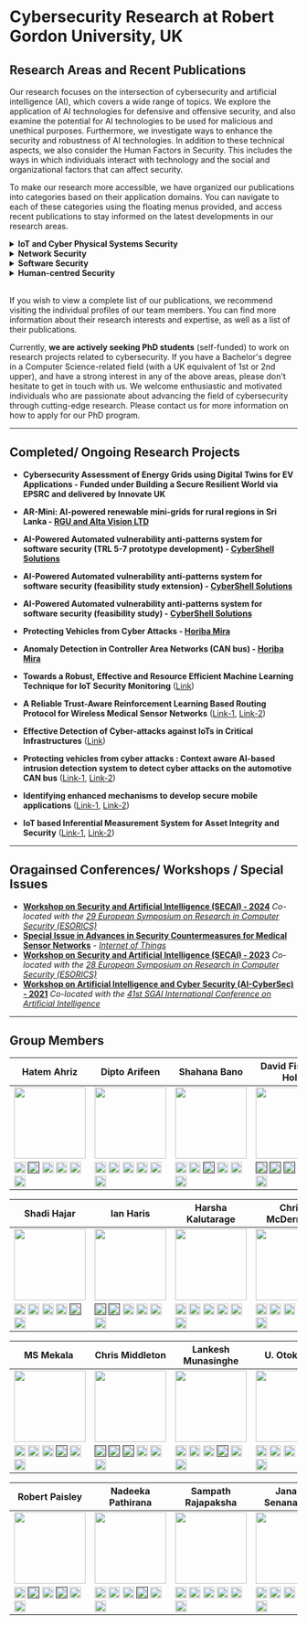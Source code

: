 # Cybersecurity Research at Robert Gordon University, UK


## Research Areas and Recent Publications

Our research focuses on the intersection of cybersecurity and artificial intelligence (AI), which covers a wide range of topics. We explore the application of AI technologies for defensive and offensive security, and also examine the potential for AI technologies to be used for malicious and unethical purposes. Furthermore, we investigate ways to enhance the security and robustness of AI technologies. In addition to these technical aspects, we also consider the Human Factors in Security. This includes the ways in which individuals interact with technology and the social and organizational factors that can affect security. 

To make our research more accessible, we have organized our publications into categories based on their application domains. You can navigate to each of these categories using the floating menus provided, and access recent publications to stay informed on the latest developments in our research areas.



<details>
  <summary><b><a style="cursor: pointer;"><span id="IOTSec">IoT and Cyber Physical Systems Security</span></a></b></summary>  
  <ul>
    <li><a href="https://link.springer.com/chapter/10.1007/978-3-031-65175-5_32" target="_blank">Cross-Validation for Detecting Label Poisoning Attacks: A Study on Random Forest Algorithm</a> in <i>39th IFIP TC 11 International Conference on Information Security and Privacy Protection (IFIPSec) - 2024</i></li>
    <li><a href="https://www.ndss-symposium.org/ndss-paper/auto-draft-482/" target="_blank">CAN-MIRGU: A Comprehensive CAN Bus Attack Dataset from Moving Vehicles for Intrusion Detection System Evaluation</a> in <i>Symposium on Vehicles Security and Privacy (VehicleSec) in NDSS - 2024</i> <a href="https://www.youtube.com/watch?v=CufiACr2Zs8" target="_blank"> - Watch Video</a></li>
    <li><a href="https://doi.org/10.1016/j.jisa.2023.103570" target="_blank">Beyond vanilla: Improved autoencoder-based ensemble in-vehicle intrusion detection system</a> in <i>Journal of Information Security and Applications - 2023</i></li>
    <li><a href="https://doi.org/10.1016/j.cose.2023.103388" target="_blank">Towards a Robust, Effective and Resource Efficient Machine Learning Technique for IoT Security Monitoring</a> in <i>Computers & Security - 2023</i></li>
    <li><a href="https://doi.org/10.1109/ICPS58381.2023.10128064" target="_blank">Bayesian Optimized Autoencoder for Predictive Maintenance of Smart Packaging Machines</a> in <i>6th International Conference on Industrial Cyber-Physical Systems (ICPS) - 2023</i></li>
    <li><a href="https://doi.org/10.1109/ICPS58381.2023.10128040" target="_blank">Ensemble Common Features Technique for Lightweight Intrusion Detection in Industrial Control System</a> in <i>6th International Conference on Industrial Cyber-Physical Systems (ICPS) - 2023</i></li>
    <li><a href="https://doi.org/10.1109/ICPS58381.2023.10128062" target="_blank">Advanced Persistent Threats Detection based on Deep Learning Approach</a> in <i>6th International Conference on Industrial Cyber-Physical Systems (ICPS) - 2023</i></li>
    <li><a href="https://www.ndss-symposium.org/ndss-paper/auto-draft-364/" target="_blank">Improving In-vehicle Networks Intrusion Detection Using On-Device Transfer Learning</a> in <i>Symposium on Vehicles Security and Privacy (VehicleSec) in NDSS - 2023</i></li>   
    <li><a href="https://dl.acm.org/doi/10.1145/3570954" target="_blank">AI-Based Intrusion Detection Systems for In-Vehicle Networks: A Survey</a> in <i>ACM Computing Surveys - 2023</i></li>        
    <li> <a href="https://ieeexplore.ieee.org/document/9811048" target="_blank">Keep the Moving Vehicle Secure: Context-Aware Intrusion Detection System for In-Vehicle CAN Bus Security</a> in <i>14th International Conference on Cyber Conflict: Keep Moving!(CyCon) - 2022</i></li>    
    <li><a href="https://dl.acm.org/doi/abs/10.1145/3494107.3522772" target="_blank">Robust, effective and resource efficient deep neural network for intrusion detection in IoT networks</a> in <i>8th ACM on Cyber-Physical System Security Workshop in ACM Asia CCS - 2022</i></li>   
    <li><a href="https://link.springer.com/chapter/10.1007/978-3-031-21311-3_6" target="_blank">Resource Efficient Federated Deep Learning for IoT Security Monitoring</a> in <i>Attacks and Defenses for the Internet-of-Things: 5th International Workshop in ESORICS - 2022</i></li>      
    <li><a href="https://ieeexplore.ieee.org/document/9970505" target="_blank">Topology for Preserving Feature Correlation in Tabular Synthetic Data</a> in <i>15th International Conference on Security of Information and Networks (SIN) - 2022</i></li>        
    <li><a href="https://link.springer.com/chapter/10.1007/978-3-030-97166-3_6" target="_blank">Framework for Detecting APTs Based on Steps Analysis and Correlation</a> in <i>Springer Security and Resilience in Cyber-Physical Systems: Detection, Estimation and Control - 2022</i></li>        
    <li><a href="https://ieeexplore.ieee.org/document/9699232" target="_blank">Automated microsegmentation for lateral movement prevention in industrial internet of things (IIoT)</a> in <i>14th International Conference on Security of Information and Networks (SIN) - 2021</i></li>        
    <li><a href="https://ieeexplore.ieee.org/document/9699293" target="_blank">Improving intrusion detection through training data augmentation</a> in <i>14th International Conference on Security of Information and Networks (SIN) - 2021</i></li>  
    <li><a href="https://ieeexplore.ieee.org/abstract/document/9699167" target="_blank">Comparative Study of Malware Detection Techniques for Industrial Control Systems</a> in <i>14th International Conference on Security of Information and Networks (SIN) - 2021</i></li>   
    <li><a href="https://link.springer.com/chapter/10.1007/978-3-030-73100-7_57" target="_blank">Effective detection of cyber attack in a cyber-physical power grid system</a> in <i>Future of information and communication conference (FICC) - 2021</i></li>        
    <li><a href="https://ieeexplore.ieee.org/abstract/document/9369620" target="_blank">Resource efficient boosting method for IoT security monitoring</a> in <i>IEEE 18th Annual Consumer Communications & Networking Conference (CCNC) - 2021</i></li>        
    <li><a href="https://ceur-ws.org/Vol-3125/paper7.pdf" target="_blank">Memory efficient federated deep learning for intrusion detection in IoT networks</a> in <i>AI-CyberSec: Workshop on Artificial Intelligence and Cyber Security - 2021</i></li>   
    <li><a href="https://dl.acm.org/doi/abs/10.1145/3433174.3433613" target="_blank">Detecting malicious signal manipulation in smart grids using intelligent analysis of contextual data</a> in <i>13th International Conference on Security of Information and Networks (SIN) - 2020</i></li>       
    <li><a href="https://dl.acm.org/doi/abs/10.1145/3433174.3433615" target="_blank">Detection of false command and response injection attacks for cyber physical systems security and resilience</a> in <i>13th International Conference on Security of Information and Networks (SIN) - 2020</i></li>        
    <li><a href="https://www.igi-global.com/article/handling-minority-class-problem-in-threats-detection-based-on-heterogeneous-ensemble-learning-approach/259418" target="_blank">Handling minority class problem in threats detection based on heterogeneous ensemble learning approach</a> in <i>International Journal of Systems and Software Security and Protection (IJSSSP) - 2020</i></li>        
    <li><a href="https://dl.acm.org/doi/abs/10.1145/3357613.3357618" target="_blank">The use of machine learning algorithms for detecting advanced persistent threats</a> in <i>12th International Conference on Security of Information and Networks (SIN) - 2019</i></li>      
    <li><a href="https://doi.org/10.5220/0008119205230528" target="_blank">Reducing computational cost in IoT cyber security: case study of artificial immune system algorithm</a> in <i>16th International security and cryptography conference (SECRYPT) - 2019</i></li>       
    <li><a href="https://dl.acm.org/doi/10.1145/3359999.3360496" target="_blank">Context-aware anomaly detector for monitoring cyber attacks on automotive CAN bus</a> in <i>3rd ACM Computer Science in Cars Symposium - 2019</i></li>       
  
  </ul>
  
</details>

<details>
  <summary><b><a style="cursor: pointer;">Network Security</a></b></summary>
  
  <ul>
  <li> <a href="https://link.springer.com/chapter/10.1007/978-3-031-56326-3_20" target="_blank">MADONNA: Browser-Based MAlicious Domain Detection Through Optimized Neural Network with Feature Analysis</a> in <i>38th IFIP TC 11 International Conference on Information Security and Privacy Protection (IFIPSec) - 2023</i></li> 
  <li> <a href="https://doi.org/10.1016/j.comnet.2023.110073" target="_blank">3R: A reliable multi agent reinforcement learning based routing protocol for wireless medical sensor networks</a> in <i>Computer Networks - 2023</i></li> 
  <li> <a href="https://books.google.co.uk/books?hl=en&lr=&id=iemuEAAAQBAJ&oi=fnd&pg=PA255&ots=CaZJ1BmJeg&sig=aOGm5-LAYp9IvxAymzY7MBQZCP8&redir_esc=y#v=onepage&q&f=false" target="_blank">Security Challenges in Wireless Body Area Networks for Smart Healthcare</a> in <i>Artificial Intelligence for Disease Diagnosis and Prognosis in Smart Healthcare - 2023</i></li> 
    <li> <a href="https://link.springer.com/chapter/10.1007/978-3-031-25538-0_32" target="_blank">DQR: a double Q learning multi agent routing protocol for wireless medical sensor network</a> in <i>Security and Privacy in Communication Networks: 18th EAI International Conference, SecureComm - 2022</i></li>    
    <li> <a href="https://link.springer.com/chapter/10.1007/978-3-031-22695-3_55" target="_blank">A Robust Exploration Strategy in Reinforcement Learning Based on Temporal Difference Error</a> in <i>AI 2022: Advances in Artificial Intelligence: 35th Australasian Joint Conference, AI - 2022</i></li>    
    <li> <a href="https://www.sciencedirect.com/science/article/pii/S0167404821000353" target="_blank">A survey on wireless body area networks: Architecture, security challenges and research opportunities</a> in <i>Computers & Security - 2021</i></li>    
    <li> <a href="https://ieeexplore.ieee.org/document/9724409/" target="_blank">TrustMod: A Trust Management Module For NS-3 Simulator</a> in <i>IEEE 20th International Conference on Trust, Security and Privacy in Computing and Communications (TrustCom) - 2021</i></li>    
    <li> <a href="https://ieeexplore.ieee.org/document/9343095" target="_blank">Ltms: A lightweight trust management system for wireless medical sensor networks</a> in <i>IEEE 19th International Conference on Trust, Security and Privacy in Computing and Communications (TrustCom) - 2020</i></li>       
    <li> <a href="https://ieeexplore.ieee.org/document/9162325" target="_blank">Etaree: An effective trend-aware reputation evaluation engine for wireless medical sensor networks</a> in <i>IEEE Conference on Communications and Network Security (CNS) - 2020</i></li>
    <li> <a href="https://ieeexplore.ieee.org/document/8887418" target="_blank">Anomaly Detection in Network Traffic Using Dynamic Graph Mining with a Sparse Autoencoder</a> in <i>IEEE 18th International Conference on Trust, Security and Privacy in Computing and Communications (TrustCom) - 2019</i></li>
  
  </ul>
  
</details>

<details>
  <summary><b><a style="cursor: pointer;">Software Security</a></b></summary>
  
  <ul>
    <li> <a href="https://www.ntnu.edu/secassure" target="_blank">Assuring Privacy of AI-Powered Community Driven Android Code Vulnerability Detection</a> in <i>SecAssure at 29th European Symposium on Research in Computer Security (ESORICS 2024)</i></li>  
    <li> <a href="https://doi.org/10.1016/j.jisa.2024.103741" target="_blank">Defendroid: Real-time Android code vulnerability detection via blockchain federated neural network with XAI</a> in <i>Journal of Information Security and Applications - 2024</i></li>   
    <li> <a href="https://link.springer.com/chapter/10.1007/978-3-031-54129-2_25" target="_blank">FedREVAN: Real-time Detection of Vulnerable Android Source Code through Federated Neural Network with XAI</a> in <i>WASP at 28th European Symposium on Research in Computer Security (ESORICS 2023)</i></li>   
    <li> <a href="https://link.springer.com/chapter/10.1007/978-3-031-54129-2_20" target="_blank">Enhancing Security Assurance in Software Development: AI-based Vulnerable Code Detection with Static Analysis</a> in <i>SecAssure at 28th European Symposium on Research in Computer Security (ESORICS 2023)</i></li>   
    <li> <a href="https://link.springer.com/chapter/10.1007/978-3-031-37586-6_20" target="_blank">Android Code Vulnerabilities Early Detection Using AI-Powered ACVED Plugin</a> in <i>37th Annual IFIP WG 11.3 Conference on Data and Applications Security and Privacy (DBSec'23)</i></li>   
    <li> <a href="https://www.scitepress.org/Papers/2023/120604/120604.pdf" target="_blank">Labelled Vulnerability Dataset on Android Source Code (LVDAndro) to
Develop AI-Based Code Vulnerability Detection Models</a> in <i>20th International security and cryptography conference (SECRYPT) - 2023</i></li>   
    <li> <a href="https://dl.acm.org/doi/10.1145/3556974" target="_blank">Android source code vulnerability detection: a systematic literature review</a> in <i>ACM Computing Surveys - 2023</i></li>    
    <li> <a href="https://dl.acm.org/doi/abs/10.1145/3488932.3527290" target="_blank">Developing secured Android applications by mitigating code vulnerabilities with machine learning</a> in <i>ACM on Asia Conference on Computer and Communications Security (AsiaCCS) - 2022</i></li>    
    <li> <a href="https://link.springer.com/chapter/10.1007/978-3-031-32636-3_16" target="_blank">AI-Powered Vulnerability Detection for Secure Source Code Development</a> in <i>15th International Conference on Security for Information Technology and Communications (SECITC) - 2022</i></li>    
    <li> <a href="https://www.mdpi.com/2079-9292/10/13/1606" target="_blank">Android Mobile Malware Detection Using Machine Learning: A Systematic Review</a> in <i>MDPI Electronics Special Issue in High Accuracy Detection of Mobile Malware Using Machine Learning - 2021</i></li>    
    <li> <a href="https://link.springer.com/article/10.1007/s00500-020-05297-6" target="_blank">Naive Bayes: applications, variations and vulnerabilities: a review of literature with code snippets for implementation</a> in <i>Soft Computing - A Fusion of Foundations, Methodologies and Applications - 2021</i></li>       
     
  </ul>
  
</details>

<details>
  <summary><b><a style="cursor: pointer;">Human-centred Security</a></b></summary>
  
  <ul>
    <li> <a href="https://link.springer.com/chapter/10.1007/978-3-031-05643-7_25" target="_blank">Replacing Human Input in Spam Email Detection Using Deep Learning</a> in <i>Artificial Intelligence in HCI: 3rd International Conference, AI-HCI - 2022</i></li>    
    <li> <a href="https://ieeexplore.ieee.org/document/8903788" target="_blank">Dimensions of ‘socio’vulnerabilities of advanced persistent threats</a> in <i>International Conference on Software, Telecommunications and Computer Networks (SoftCOM) - 2019</i></li>    
    <li> <a href="https://www.mdpi.com/2227-9709/6/1/8" target="_blank">Evaluating awareness and perception of botnet activity within consumer internet-of-things (IoT) networks</a> in <i>MDPI Informatics Special Issue on Human Factors in Security and Privacy in IoT (HFSP-IoT) - 2019</i></li>       
  </ul>  
</details>

<br/>
<p>If you wish to view a complete list of our publications, we recommend visiting the individual profiles of our team members. You can find more information about their research interests and expertise, as well as a list of their publications. 
</p>


Currently, <b>we are actively seeking PhD students</b> (self-funded) to work on research projects related to cybersecurity. If you have a Bachelor's degree in a Computer Science-related field (with a UK equivalent of 1st or 2nd upper), and have a strong interest in any of the above areas, please don't hesitate to get in touch with us. We welcome enthusiastic and motivated individuals who are passionate about advancing the field of cybersecurity through cutting-edge research. Please contact us for more information on how to apply for our PhD program.

***************************************************************************************************************

## Completed/ Ongoing Research Projects

* **Cybersecurity Assessment of Energy Grids using Digital Twins for EV Applications -  Funded under Building a Secure Resilient World via EPSRC and delivered by Innovate UK**

* **AR-Mini: AI-powered renewable mini-grids for rural regions in Sri Lanka -  [RGU and Alta Vision LTD](<https://app.dimensions.ai/details/grant/grant.13253246>)**

* **AI-Powered Automated vulnerability anti-patterns system for software security (TRL 5-7 prototype development) -  [CyberShell Solutions](<https://cybershellsol.com>)**

* **AI-Powered Automated vulnerability anti-patterns system for software security (feasibility study extension) -  [CyberShell Solutions](<https://cybershellsol.com>)**

* **AI-Powered Automated vulnerability anti-patterns system for software security (feasibility study) -  [CyberShell Solutions](<https://cybershellsol.com>)**

* **Protecting Vehicles from Cyber Attacks - [Horiba Mira](<https://www.horiba-mira.com>)**

* **Anomaly Detection in Controller Area Networks (CAN bus) - [Horiba Mira](<https://www.horiba-mira.com>)**

* **Towards a Robust, Effective and Resource Efficient Machine Learning Technique for IoT Security Monitoring** ([Link](<https://github.com/cybersec-soc-rgu/R_DNN_IoT>))

* **A Reliable Trust-Aware Reinforcement Learning Based Routing Protocol for Wireless Medical Sensor Networks** ([Link-1](<https://github.com/cybersec-soc-rgu/LTMS>), [Link-2](<https://github.com/cybersec-soc-rgu/TrustMod>))

* **Effective Detection of Cyber-attacks against IoTs in Critical Infrastructures** ([Link](<https://github.com/cybersec-soc-rgu>))

* **Protecting vehicles from cyber attacks : Context aware AI-based intrusion detection system to detect cyber attacks on the automotive CAN bus** ([Link-1](<https://github.com/cybersec-soc-rgu/CAN-MIRGU>), [Link-2](<https://github.com/cybersec-soc-rgu/LSTM_Word2Vec>))

* **Identifying enhanced mechanisms to develop secure mobile applications** ([Link-1](<https://github.com/cybersec-soc-rgu/ACVED>), [Link-2](<https://github.com/cybersec-soc-rgu/LVDAndro>))

* **IoT based Inferential Measurement System for Asset Integrity and Security** ([Link-1](<https://github.com/cybersec-soc-rgu/TopologyGANSyntheticData>), [Link-2](<https://github.com/cybersec-soc-rgu/IoT-Micro-segmentation>))


***************************************************************************************************************

## Oragainsed Conferences/ Workshops / Special Issues

* **[Workshop on Security and Artificial Intelligence (SECAI) - 2024](<https://sites.google.com/view/secai2024>)** *Co-located with the [29 European Symposium on Research in Computer Security (ESORICS)](<https://www.esorics2024.org/>)*
* **[Special Issue in Advances in Security Countermeasures for Medical Sensor Networks](https://www.sciencedirect.com/journal/internet-of-things/about/call-for-papers#advances-in-security-countermeasures-for-medical-sensor-networks)** - *[Internet of Things](<https://www.sciencedirect.com/journal/internet-of-things>)*
* **[Workshop on Security and Artificial Intelligence (SECAI) - 2023](<https://sites.google.com/view/secai2023>)** *Co-located with the [28 European Symposium on Research in Computer Security (ESORICS)](<https://www.esorics2023.org/>)*
* **[Workshop on Artificial Intelligence and Cyber Security (AI-CyberSec) - 2021](<https://sites.google.com/view/ai-cybersec-2021/home>)** *Co-located with the [41st SGAI International Conference on Artificial Intelligence](<http://www.bcs-sgai.org/ai2021/>)*


***************************************************************************************************************

## Group Members


| Hatem Ahriz  | Dipto Arifeen |  Shahana Bano | David Fisher-Holt |
| ------------- | ------------- | ------------- | ------------- |
|<img src="https://user-images.githubusercontent.com/125314333/218663500-2bd561e6-d769-49d3-bd08-549b91919b4c.jpg" width="125" height="125" />|<img src="https://user-images.githubusercontent.com/125314333/218668067-2bc06b5e-b1c3-4fa3-9dbc-7afa6a4b0381.jpg" width="125" height="125" />|<img src="https://github.com/user-attachments/assets/68c857d5-9467-48dc-886d-7be0f22850ae" width="125" height="125" />|<img src="https://github.com/user-attachments/assets/8949285a-e4d7-4301-9941-7a91effca870" width="125" height="125" />|
|[<img src="https://user-images.githubusercontent.com/125314333/219677309-158b1169-8047-4b6a-b323-d94928bcf0e0.png" alt="ORCID" title="ORCID"  width="20" height="20" />](<https://orcid.org/0000-0002-1389-3886>) [<img src="https://user-images.githubusercontent.com/125314333/219678764-c67d2f33-febb-49e7-971e-3f48ec4d0b37.png" alt="Google Scholar" title="Google Scholar"  width="20" height="20" />](<>) [<img src="https://user-images.githubusercontent.com/125314333/219677375-57ce367f-bd21-4fc4-87db-c74c85755a38.png" alt="Research Gate" title="Research Gate"  width="20" height="20" />](<https://www.researchgate.net/profile/Hatem-Ahriz>) [<img src="https://user-images.githubusercontent.com/125314333/219677385-91935035-b609-4fce-98b9-152f9c0a403b.png" alt="Worktribe" title="Worktribe" width="20" height="20" />](<https://rgu-repository.worktribe.com/person/77282/hatem-ahriz>) [<img src="https://user-images.githubusercontent.com/125314333/219677360-ec1d9d21-35bb-4524-a990-9b9ed1cc04ad.png" alt="LinkedIn" title="LinkedIn"  width="20" height="20" />](<https://www.linkedin.com/in/hatem-ahriz>) [<img src="https://user-images.githubusercontent.com/125314333/219678032-ef89c1b5-d80b-45aa-af4c-ea1d59501c63.png" alt="Email" title="Email" width="20" height="20" />](<mailto:h.ahriz@rgu.ac.uk>)|[<img src="https://user-images.githubusercontent.com/125314333/219677309-158b1169-8047-4b6a-b323-d94928bcf0e0.png" alt="ORCID" title="ORCID"  width="20" height="20" />](<https://orcid.org/0000-0002-8010-7435>) [<img src="https://user-images.githubusercontent.com/125314333/219678764-c67d2f33-febb-49e7-971e-3f48ec4d0b37.png" alt="Google Scholar" title="Google Scholar"  width="20" height="20" />](<https://scholar.google.com/citations?hl=en&user=nIV0P9oAAAAJ>) [<img src="https://user-images.githubusercontent.com/125314333/219677375-57ce367f-bd21-4fc4-87db-c74c85755a38.png" alt="Research Gate" title="Research Gate"  width="20" height="20" />](<https://www.researchgate.net/profile/Murshedul-Arifeen>) [<img src="https://user-images.githubusercontent.com/125314333/219677385-91935035-b609-4fce-98b9-152f9c0a403b.png" alt="Worktribe" title="Worktribe" width="20" height="20" />](<https://rgu-repository.worktribe.com/person/1456645/dipto-arifeen>) [<img src="https://user-images.githubusercontent.com/125314333/219677360-ec1d9d21-35bb-4524-a990-9b9ed1cc04ad.png" alt="LinkedIn" title="LinkedIn"  width="20" height="20" />](<https://www.linkedin.com/in/murshedul-arifeen-dipto>) [<img src="https://user-images.githubusercontent.com/125314333/219678032-ef89c1b5-d80b-45aa-af4c-ea1d59501c63.png" alt="Email" title="Email" width="20" height="20" />](<mailto:d.arifeen@rgu.ac.uk>)|[<img src="https://user-images.githubusercontent.com/125314333/219677309-158b1169-8047-4b6a-b323-d94928bcf0e0.png" alt="ORCID" title="ORCID"  width="20" height="20" />](<https://orcid.org/0000-0002-6907-1777>) [<img src="https://user-images.githubusercontent.com/125314333/219678764-c67d2f33-febb-49e7-971e-3f48ec4d0b37.png" alt="Google Scholar" title="Google Scholar"  width="20" height="20" />](<https://scholar.google.co.in/citations?user=Vs2kuqAAAAAJ>) [<img src="https://user-images.githubusercontent.com/125314333/219677375-57ce367f-bd21-4fc4-87db-c74c85755a38.png" alt="Research Gate" title="Research Gate"  width="20" height="20" />](<>) [<img src="https://user-images.githubusercontent.com/125314333/219677385-91935035-b609-4fce-98b9-152f9c0a403b.png" alt="Worktribe" title="Worktribe" width="20" height="20" />](<https://rgu-repository.worktribe.com/person/1804884/shahana-bano>) [<img src="https://user-images.githubusercontent.com/125314333/219677360-ec1d9d21-35bb-4524-a990-9b9ed1cc04ad.png" alt="LinkedIn" title="LinkedIn"  width="20" height="20" />](<https://www.linkedin.com/in/shahana-bano-76051b9b/>) [<img src="https://user-images.githubusercontent.com/125314333/219678032-ef89c1b5-d80b-45aa-af4c-ea1d59501c63.png" alt="Email" title="Email" width="20" height="20" />](<mailto:s.bano@rgu.ac.uk>)|[<img src="https://user-images.githubusercontent.com/125314333/219677309-158b1169-8047-4b6a-b323-d94928bcf0e0.png" alt="ORCID" title="ORCID"  width="20" height="20" />](<>) [<img src="https://user-images.githubusercontent.com/125314333/219678764-c67d2f33-febb-49e7-971e-3f48ec4d0b37.png" alt="Google Scholar" title="Google Scholar"  width="20" height="20" />](<>) [<img src="https://user-images.githubusercontent.com/125314333/219677375-57ce367f-bd21-4fc4-87db-c74c85755a38.png" alt="Research Gate" title="Research Gate"  width="20" height="20" />](<>) [<img src="https://user-images.githubusercontent.com/125314333/219677385-91935035-b609-4fce-98b9-152f9c0a403b.png" alt="Worktribe" title="Worktribe" width="20" height="20" />](<>) [<img src="https://user-images.githubusercontent.com/125314333/219677360-ec1d9d21-35bb-4524-a990-9b9ed1cc04ad.png" alt="LinkedIn" title="LinkedIn"  width="20" height="20" />](<>) [<img src="https://user-images.githubusercontent.com/125314333/219678032-ef89c1b5-d80b-45aa-af4c-ea1d59501c63.png" alt="Email" title="Email" width="20" height="20" />](<mailto:d.fisher-holt@rgu.ac.uk>)|

| Shadi Hajar | Ian Haris | Harsha Kalutarage  | Chris McDermott | 
| ------------- | ------------- | ------------- | ------------- |
|<img src="https://user-images.githubusercontent.com/125314333/219666241-8adb45ff-6fe6-4a87-b4ad-b405be3bf393.JPG" width="125" height="125" />|<img src="https://user-images.githubusercontent.com/125314333/219864148-b917f7d2-7e0a-4767-9d2a-d34230737137.jpg" width="125" height="125" />|<img src="https://user-images.githubusercontent.com/125314333/218662155-9c704521-2fed-41dd-82a8-6f33693c2dfd.png" width="125" height="125" />|<img src="https://user-images.githubusercontent.com/125314333/218664211-72c5ae1a-2e68-4632-890b-02d0b54029f5.jpg" width="125" height="125" />|
|[<img src="https://user-images.githubusercontent.com/125314333/219677309-158b1169-8047-4b6a-b323-d94928bcf0e0.png" alt="ORCID" title="ORCID"  width="20" height="20" />](<https://orcid.org/0000-0002-5455-6931>) [<img src="https://user-images.githubusercontent.com/125314333/219678764-c67d2f33-febb-49e7-971e-3f48ec4d0b37.png" alt="Google Scholar" title="Google Scholar"  width="20" height="20" />](<https://scholar.google.com/citations?hl=en&user=zlPFWs0AAAAJ>) [<img src="https://user-images.githubusercontent.com/125314333/219677375-57ce367f-bd21-4fc4-87db-c74c85755a38.png" alt="Research Gate" title="Research Gate"  width="20" height="20" />](<https://www.researchgate.net/profile/Muhammad-Shadi-Hajar>) [<img src="https://user-images.githubusercontent.com/125314333/219677385-91935035-b609-4fce-98b9-152f9c0a403b.png" alt="Worktribe" title="Worktribe" width="20" height="20" />](<https://rgu-repository.worktribe.com/person/1001283/shadi-hajar>) [<img src="https://user-images.githubusercontent.com/125314333/219677360-ec1d9d21-35bb-4524-a990-9b9ed1cc04ad.png" alt="LinkedIn" title="LinkedIn"  width="20" height="20" />](<>) [<img src="https://user-images.githubusercontent.com/125314333/219678032-ef89c1b5-d80b-45aa-af4c-ea1d59501c63.png" alt="Email" title="Email" width="20" height="20" />](<mailto:s.hajar@rgu.ac.uk>)|[<img src="https://user-images.githubusercontent.com/125314333/219677309-158b1169-8047-4b6a-b323-d94928bcf0e0.png" alt="ORCID" title="ORCID"  width="20" height="20" />](<>) [<img src="https://user-images.githubusercontent.com/125314333/219678764-c67d2f33-febb-49e7-971e-3f48ec4d0b37.png" alt="Google Scholar" title="Google Scholar"  width="20" height="20" />](<>) [<img src="https://user-images.githubusercontent.com/125314333/219677375-57ce367f-bd21-4fc4-87db-c74c85755a38.png" alt="Research Gate" title="Research Gate"  width="20" height="20" />](<https://www.researchgate.net/profile/Ian-Harris>) [<img src="https://user-images.githubusercontent.com/125314333/219677385-91935035-b609-4fce-98b9-152f9c0a403b.png" alt="Worktribe" title="Worktribe" width="20" height="20" />](<https://rgu-repository.worktribe.com/person/109151/ian-harris>) [<img src="https://user-images.githubusercontent.com/125314333/219677360-ec1d9d21-35bb-4524-a990-9b9ed1cc04ad.png" alt="LinkedIn" title="LinkedIn"  width="20" height="20" />](<https://www.linkedin.com/in/harrisis/>) [<img src="https://user-images.githubusercontent.com/125314333/219678032-ef89c1b5-d80b-45aa-af4c-ea1d59501c63.png" alt="Email" title="Email" width="20" height="20" />](<mailto:i.s.harris1@rgu.ac.uk>)|[<img src="https://user-images.githubusercontent.com/125314333/219677309-158b1169-8047-4b6a-b323-d94928bcf0e0.png" alt="ORCID" title="ORCID"  width="20" height="20" />](<https://orcid.org/0000-0001-6430-9558>) [<img src="https://user-images.githubusercontent.com/125314333/219678764-c67d2f33-febb-49e7-971e-3f48ec4d0b37.png" alt="Google Scholar" title="Google Scholar"  width="20" height="20" />](<https://www.sites.google.com/view/harshakalutarage>) [<img src="https://user-images.githubusercontent.com/125314333/219677375-57ce367f-bd21-4fc4-87db-c74c85755a38.png" alt="Research Gate" title="Research Gate"  width="20" height="20" />](<https://www.researchgate.net/profile/Harsha_Kalutarage>) [<img src="https://user-images.githubusercontent.com/125314333/219677385-91935035-b609-4fce-98b9-152f9c0a403b.png" alt="Worktribe" title="Worktribe" width="20" height="20" />](<https://rgu-repository.worktribe.com/person/171481/harsha-kalutarage>) [<img src="https://user-images.githubusercontent.com/125314333/219677360-ec1d9d21-35bb-4524-a990-9b9ed1cc04ad.png" alt="LinkedIn" title="LinkedIn"  width="20" height="20" />](<https://www.linkedin.com/in/harshakumaralk>) [<img src="https://user-images.githubusercontent.com/125314333/219678032-ef89c1b5-d80b-45aa-af4c-ea1d59501c63.png" alt="Email" title="Email" width="20" height="20" />](<mailto:h.kalutarage@rgu.ac.uk>)|[<img src="https://user-images.githubusercontent.com/125314333/219677309-158b1169-8047-4b6a-b323-d94928bcf0e0.png" alt="ORCID" title="ORCID"  width="20" height="20" />](<https://orcid.org/0000-0001-8718-0988>) [<img src="https://user-images.githubusercontent.com/125314333/219678764-c67d2f33-febb-49e7-971e-3f48ec4d0b37.png" alt="Google Scholar" title="Google Scholar"  width="20" height="20" />](<https://scholar.google.com/citations?hl=en&user=XEdIws4AAAAJ>) [<img src="https://user-images.githubusercontent.com/125314333/219677375-57ce367f-bd21-4fc4-87db-c74c85755a38.png" alt="Research Gate" title="Research Gate"  width="20" height="20" />](<https://www.researchgate.net/profile/Christopher-Mcdermott-4>) [<img src="https://user-images.githubusercontent.com/125314333/219677385-91935035-b609-4fce-98b9-152f9c0a403b.png" alt="Worktribe" title="Worktribe" width="20" height="20" />](<https://rgu-repository.worktribe.com/person/109136/christopher-mcdermott>) [<img src="https://user-images.githubusercontent.com/125314333/219677360-ec1d9d21-35bb-4524-a990-9b9ed1cc04ad.png" alt="LinkedIn" title="LinkedIn"  width="20" height="20" />](<https://www.linkedin.com/in/christopher-d-mcdermott-b4549b46>) [<img src="https://user-images.githubusercontent.com/125314333/219678032-ef89c1b5-d80b-45aa-af4c-ea1d59501c63.png" alt="Email" title="Email" width="20" height="20" />](<mailto:c.d.mcdermott@rgu.ac.uk>)|

| &nbsp;&nbsp;MS Mekala &nbsp;&nbsp;| Chris Middleton | Lankesh Munasinghe | U. Otokwala | 
| ------------- | ------------- | ------------- | ------------- |
|<img src="https://user-images.githubusercontent.com/125314333/219665730-dd82accf-bac9-4c5c-8999-e998fcc7ec42.jpg" width="125" height="125" />|<img src="https://user-images.githubusercontent.com/125314333/218667511-bf470758-56f3-44b0-890f-bfdf4b5a1daf.jpg" width="125" height="125" />|<img src="https://github.com/cybersec-soc-rgu/cybersec-soc-rgu.github.io/assets/125314333/9411a91b-03a9-44c3-82cb-4fa761770d97" width="125" height="125" />|<img src="https://user-images.githubusercontent.com/125314333/218666240-7523f76b-6fd9-4647-80a3-496d1b22d3d6.jpg" width="125" height="125" />|
|[<img src="https://user-images.githubusercontent.com/125314333/219677309-158b1169-8047-4b6a-b323-d94928bcf0e0.png" alt="ORCID" title="ORCID"  width="20" height="20" />](<https://orcid.org/0000-0002-1313-285X>) [<img src="https://user-images.githubusercontent.com/125314333/219678764-c67d2f33-febb-49e7-971e-3f48ec4d0b37.png" alt="Google Scholar" title="Google Scholar"  width="20" height="20" />](<https://scholar.google.com/citations?hl=en&user=bw1ymskAAAAJ>) [<img src="https://user-images.githubusercontent.com/125314333/219677375-57ce367f-bd21-4fc4-87db-c74c85755a38.png" alt="Research Gate" title="Research Gate"  width="20" height="20" />](<https://www.researchgate.net/profile/M-S-Mekala>) [<img src="https://user-images.githubusercontent.com/125314333/219677385-91935035-b609-4fce-98b9-152f9c0a403b.png" alt="Worktribe" title="Worktribe" width="20" height="20" />](<>) [<img src="https://user-images.githubusercontent.com/125314333/219677360-ec1d9d21-35bb-4524-a990-9b9ed1cc04ad.png" alt="LinkedIn" title="LinkedIn"  width="20" height="20" />](<https://www.linkedin.com/in/m-s-mekala-42a940111>) [<img src="https://user-images.githubusercontent.com/125314333/219678032-ef89c1b5-d80b-45aa-af4c-ea1d59501c63.png" alt="Email" title="Email" width="20" height="20" />](<mailto:ms.mekala@rgu.ac.uk>)|[<img src="https://user-images.githubusercontent.com/125314333/219677309-158b1169-8047-4b6a-b323-d94928bcf0e0.png" alt="ORCID" title="ORCID"  width="20" height="20" />](<>) [<img src="https://user-images.githubusercontent.com/125314333/219678764-c67d2f33-febb-49e7-971e-3f48ec4d0b37.png" alt="Google Scholar" title="Google Scholar"  width="20" height="20" />](<>) [<img src="https://user-images.githubusercontent.com/125314333/219677375-57ce367f-bd21-4fc4-87db-c74c85755a38.png" alt="Research Gate" title="Research Gate"  width="20" height="20" />](<>) [<img src="https://user-images.githubusercontent.com/125314333/219677385-91935035-b609-4fce-98b9-152f9c0a403b.png" alt="Worktribe" title="Worktribe" width="20" height="20" />](<https://rgu-repository.worktribe.com/person/977443/christopher-middleton>) [<img src="https://user-images.githubusercontent.com/125314333/219677360-ec1d9d21-35bb-4524-a990-9b9ed1cc04ad.png" alt="LinkedIn" title="LinkedIn"  width="20" height="20" />](<https://www.linkedin.com/in/chris-middleton-49007a206>) [<img src="https://user-images.githubusercontent.com/125314333/219678032-ef89c1b5-d80b-45aa-af4c-ea1d59501c63.png" alt="Email" title="Email" width="20" height="20" />](<mailto:c.middleton@rgu.ac.uk>)|[<img src="https://user-images.githubusercontent.com/125314333/219677309-158b1169-8047-4b6a-b323-d94928bcf0e0.png" alt="ORCID" title="ORCID"  width="20" height="20" />](<https://orcid.org/0000-0001-6918-3587>) [<img src="https://user-images.githubusercontent.com/125314333/219678764-c67d2f33-febb-49e7-971e-3f48ec4d0b37.png" alt="Google Scholar" title="Google Scholar"  width="20" height="20" />](<https://scholar.google.com/citations?hl=en&user=yTihXf4AAAAJ>) [<img src="https://user-images.githubusercontent.com/125314333/219677375-57ce367f-bd21-4fc4-87db-c74c85755a38.png" alt="Research Gate" title="Research Gate"  width="20" height="20" />](<https://www.researchgate.net/profile/Lankeshwara-Munasinghe>) [<img src="https://user-images.githubusercontent.com/125314333/219677385-91935035-b609-4fce-98b9-152f9c0a403b.png" alt="Worktribe" title="Worktribe" width="20" height="20" />](<>) [<img src="https://user-images.githubusercontent.com/125314333/219677360-ec1d9d21-35bb-4524-a990-9b9ed1cc04ad.png" alt="LinkedIn" title="LinkedIn"  width="20" height="20" />](<https://www.linkedin.com/in/lankeshwara-munasinghe-9305a828/>) [<img src="https://user-images.githubusercontent.com/125314333/219678032-ef89c1b5-d80b-45aa-af4c-ea1d59501c63.png" alt="Email" title="Email" width="20" height="20" />](<mailto:l.munasinghe@rgu.ac.uk>)|[<img src="https://user-images.githubusercontent.com/125314333/219677309-158b1169-8047-4b6a-b323-d94928bcf0e0.png" alt="ORCID" title="ORCID"  width="20" height="20" />](<https://orcid.org/0000-0001-7865-4379>) [<img src="https://user-images.githubusercontent.com/125314333/219678764-c67d2f33-febb-49e7-971e-3f48ec4d0b37.png" alt="Google Scholar" title="Google Scholar"  width="20" height="20" />](<https://scholar.google.com/citations?hl=en&user=dAH04FsAAAAJ>) [<img src="https://user-images.githubusercontent.com/125314333/219677375-57ce367f-bd21-4fc4-87db-c74c85755a38.png" alt="Research Gate" title="Research Gate"  width="20" height="20" />](<https://www.researchgate.net/profile/Uneneibotejit-Otokwala>) [<img src="https://user-images.githubusercontent.com/125314333/219677385-91935035-b609-4fce-98b9-152f9c0a403b.png" alt="Worktribe" title="Worktribe" width="20" height="20" />](<https://rgu-repository.worktribe.com/person/871416/uneneibotejit-otokwala>) [<img src="https://user-images.githubusercontent.com/125314333/219677360-ec1d9d21-35bb-4524-a990-9b9ed1cc04ad.png" alt="LinkedIn" title="LinkedIn"  width="20" height="20" />](<https://www.linkedin.com/in/uneneibotejit-otokwala-47506a62>) [<img src="https://user-images.githubusercontent.com/125314333/219678032-ef89c1b5-d80b-45aa-af4c-ea1d59501c63.png" alt="Email" title="Email" width="20" height="20" />](<mailto:u.otokwala@rgu.ac.uk>)|

| Robert Paisley  | Nadeeka Pathirana | Sampath Rajapaksha | Janaka Senanayake |  
| ------------- | ------------- | ------------- | ------------- |
|<img src="https://github.com/cybersec-soc-rgu/cybersec-soc-rgu.github.io/assets/125314333/8811d607-5a7d-45b5-8199-38d324ef98ed" width="125" height="125" />|<img src="https://github.com/cybersec-soc-rgu/cybersec-soc-rgu.github.io/assets/125314333/0597b3bb-4dfe-4df3-810f-d064ea3bac36" width="125" height="125" />|<img src="https://user-images.githubusercontent.com/125314333/218666769-bd42ccc6-82a7-4cfc-86e9-8822280b9838.jpg" width="125" height="125" />|<img src="https://user-images.githubusercontent.com/125314333/218667728-152115a5-943c-41e3-8b91-d0561ced3232.jpg" width="125" height="125" />|
| [<img src="https://user-images.githubusercontent.com/125314333/219677309-158b1169-8047-4b6a-b323-d94928bcf0e0.png" alt="ORCID" title="ORCID"  width="20" height="20" />](https://orcid.org/0009-0009-3683-158X) [<img src="https://user-images.githubusercontent.com/125314333/219678764-c67d2f33-febb-49e7-971e-3f48ec4d0b37.png" alt="Google Scholar" title="Google Scholar"  width="20" height="20" />](<>) [<img src="https://user-images.githubusercontent.com/125314333/219677375-57ce367f-bd21-4fc4-87db-c74c85755a38.png" alt="Research Gate" title="Research Gate"  width="20" height="20" />](<https://www.researchgate.net/profile/Robert-Paisley>) [<img src="https://user-images.githubusercontent.com/125314333/219677385-91935035-b609-4fce-98b9-152f9c0a403b.png" alt="Worktribe" title="Worktribe" width="20" height="20" />](<>) [<img src="https://user-images.githubusercontent.com/125314333/219677360-ec1d9d21-35bb-4524-a990-9b9ed1cc04ad.png" alt="LinkedIn" title="LinkedIn"  width="20" height="20" />](<https://uk.linkedin.com/in/robert-paisley-43b140128>) [<img src="https://user-images.githubusercontent.com/125314333/219678032-ef89c1b5-d80b-45aa-af4c-ea1d59501c63.png" alt="Email" title="Email" width="20" height="20" />](<mailto:r.paisley1@rgu.ac.uk>)| [<img src="https://user-images.githubusercontent.com/125314333/219677309-158b1169-8047-4b6a-b323-d94928bcf0e0.png" alt="ORCID" title="ORCID"  width="20" height="20" />](<https://orcid.org/0009-0000-0750-9991>) [<img src="https://user-images.githubusercontent.com/125314333/219678764-c67d2f33-febb-49e7-971e-3f48ec4d0b37.png" alt="Google Scholar" title="Google Scholar"  width="20" height="20" />](<https://scholar.google.com/citations?user=tf1b8xMAAAAJ&hl=en>) [<img src="https://user-images.githubusercontent.com/125314333/219677375-57ce367f-bd21-4fc4-87db-c74c85755a38.png" alt="Research Gate" title="Research Gate"  width="20" height="20" />](<https://www.researchgate.net/profile/Nadeeka-Pathirana-2>) [<img src="https://user-images.githubusercontent.com/125314333/219677385-91935035-b609-4fce-98b9-152f9c0a403b.png" alt="Worktribe" title="Worktribe" width="20" height="20" />](<>) [<img src="https://user-images.githubusercontent.com/125314333/219677360-ec1d9d21-35bb-4524-a990-9b9ed1cc04ad.png" alt="LinkedIn" title="LinkedIn"  width="20" height="20" />](<https://www.linkedin.com/in/nadeeka-pathirana-410020130/>) [<img src="https://user-images.githubusercontent.com/125314333/219678032-ef89c1b5-d80b-45aa-af4c-ea1d59501c63.png" alt="Email" title="Email" width="20" height="20" />](<mailto:n.withana-pathirannahalage1@rgu.ac.uk>)|[<img src="https://user-images.githubusercontent.com/125314333/219677309-158b1169-8047-4b6a-b323-d94928bcf0e0.png" alt="ORCID" title="ORCID"  width="20" height="20" />](<https://orcid.org/0000-0001-7772-3774>) [<img src="https://user-images.githubusercontent.com/125314333/219678764-c67d2f33-febb-49e7-971e-3f48ec4d0b37.png" alt="Google Scholar" title="Google Scholar"  width="20" height="20" />](<https://scholar.google.com/citations?user=ytUjKxMAAAAJ&hl=en>) [<img src="https://user-images.githubusercontent.com/125314333/219677375-57ce367f-bd21-4fc4-87db-c74c85755a38.png" alt="Research Gate" title="Research Gate"  width="20" height="20" />](<https://www.researchgate.net/profile/Sampath-Rajapaksha-3>) [<img src="https://user-images.githubusercontent.com/125314333/219677385-91935035-b609-4fce-98b9-152f9c0a403b.png" alt="Worktribe" title="Worktribe" width="20" height="20" />](<https://rgu-repository.worktribe.com/person/977537/sampath-rajapaksha-r-wasala-mudiyanselage-polwatte-gedara>) [<img src="https://user-images.githubusercontent.com/125314333/219677360-ec1d9d21-35bb-4524-a990-9b9ed1cc04ad.png" alt="LinkedIn" title="LinkedIn"  width="20" height="20" />](<https://www.linkedin.com/in/sampath-rajapaksha-30476227>) [<img src="https://user-images.githubusercontent.com/125314333/219678032-ef89c1b5-d80b-45aa-af4c-ea1d59501c63.png" alt="Email" title="Email" width="20" height="20" />](<mailto:s.rajapaksha@rgu.ac.uk>)|[<img src="https://user-images.githubusercontent.com/125314333/219677309-158b1169-8047-4b6a-b323-d94928bcf0e0.png" alt="ORCID" title="ORCID"  width="20" height="20" />](<https://orcid.org/0000-0003-2278-8671>) [<img src="https://user-images.githubusercontent.com/125314333/219678764-c67d2f33-febb-49e7-971e-3f48ec4d0b37.png" alt="Google Scholar" title="Google Scholar"  width="20" height="20" />](<https://scholar.google.com/citations?user=ztO6SEMAAAAJ&hl=en>) [<img src="https://user-images.githubusercontent.com/125314333/219677375-57ce367f-bd21-4fc4-87db-c74c85755a38.png" alt="Research Gate" title="Research Gate"  width="20" height="20" />](<https://www.researchgate.net/profile/Janaka-Senanayake-2>) [<img src="https://user-images.githubusercontent.com/125314333/219677385-91935035-b609-4fce-98b9-152f9c0a403b.png" alt="Worktribe" title="Worktribe" width="20" height="20" />](<https://rgu-repository.worktribe.com/person/1607656/janaka-senanayake>) [<img src="https://user-images.githubusercontent.com/125314333/219677360-ec1d9d21-35bb-4524-a990-9b9ed1cc04ad.png" alt="LinkedIn" title="LinkedIn"  width="20" height="20" />](<https://www.linkedin.com/in/janaka-senanayake-01059825>) [<img src="https://user-images.githubusercontent.com/125314333/219678032-ef89c1b5-d80b-45aa-af4c-ea1d59501c63.png" alt="Email" title="Email" width="20" height="20" />](<mailto:j.senanayake1@rgu.ac.uk>)|
